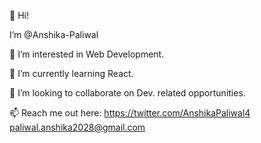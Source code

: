 👋 Hi!

I’m @Anshika-Paliwal

👀 I’m interested in Web Development.

🌱 I’m currently learning React.

💞️ I’m looking to collaborate on Dev. related opportunities.

📫 Reach me out here:
https://twitter.com/AnshikaPaliwal4
paliwal.anshika2028@gmail.com

<!---
Anshika-Paliwal/Anshika-Paliwal is a ✨ special ✨ repository because its `README.md` (this file) appears on your GitHub profile.
You can click the Preview link to take a look at your changes.
--->
